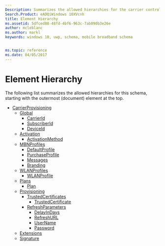 ```yaml
---
Description: Summarizes the allowed hierarchies for the carrier control schema.
Search.Product: eADQiWindows 10XVcnh
title: Element Hierarchy
ms.assetid: 5dfced88-48fd-4bf6-963c-7ab090b3e26e
author: mcleblanc
ms.author: markl
keywords: windows 10, uwp, schema, mobile broadband schema


ms.topic: reference
ms.date: 04/05/2017
---
```


# Element Hierarchy


The following list summarizes the allowed hierarchies for this schema, starting with the outermost (document) element at the top.

-   [CarrierProvisioning](element-carrierprovisioning.md)
    -   [Global](element-global.md)
        -   [CarrierId](element-carrierid.md)
        -   [SubscriberId](element-subscriberid.md)
        -   [DeviceId](element-deviceid.md)
    -   [Activation](element-activation.md)
        -   [ActivationMethod](element-activationmethod.md)
    -   [MBNProfiles](element-mbnprofiles.md)
        -   [DefaultProfile](element-defaultprofile.md)
        -   [PurchaseProfile](element-purchaseprofile.md)
        -   [Messages](element-messages.md)
        -   [Branding](element-branding.md)
    -   [WLANProfiles](element-wlanprofiles.md)
        -   [WLANProfile](element-wlanprofile.md)
    -   [Plans](element-plans.md)
        -   [Plan](element-plan.md)
    -   [Provisioning](element-provisioning.md)
        -   [TrustedCertificates](element-trustedcertificates.md)
            -   [TrustedCertificate](element-trustedcertificate.md)
        -   [RefreshParameters](element-refreshparameters.md)
            -   [DelayInDays](element-delayindays.md)
            -   [RefreshURL](element-refreshurl.md)
            -   [UserName](element-username.md)
            -   [Password](element-password.md)
    -   [Extensions](element-extensions.md)
    -   [Signature](element-signature.md)

 

 



